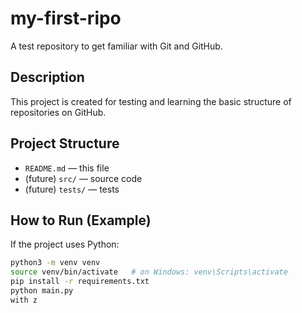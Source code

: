 # my-first-ripo

A test repository to get familiar with Git and GitHub.

## Description
This project is created for testing and learning the basic structure of repositories on GitHub.

## Project Structure
- `README.md` — this file
- (future) `src/` — source code
- (future) `tests/` — tests

## How to Run (Example)
If the project uses Python:
```bash
python3 -m venv venv
source venv/bin/activate   # on Windows: venv\Scripts\activate
pip install -r requirements.txt
python main.py
with z

